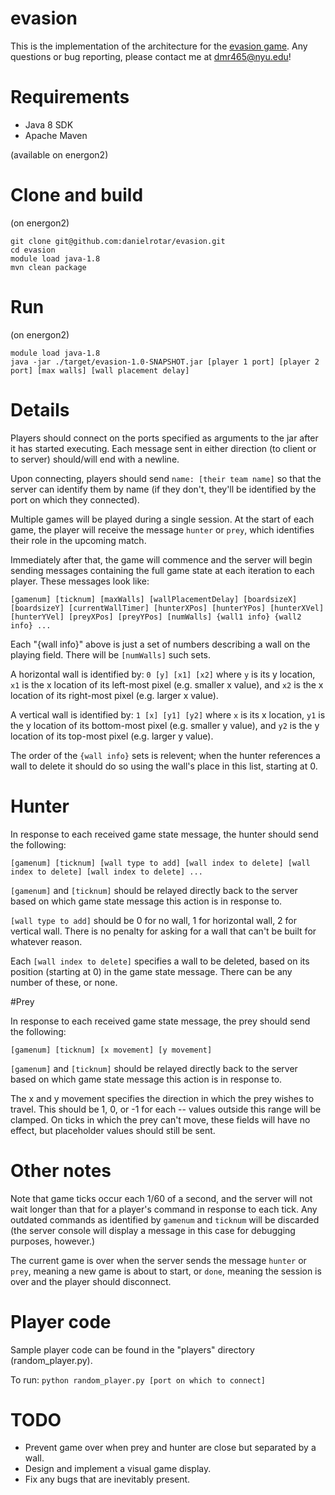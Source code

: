 # evasion

This is the implementation of the architecture for the [evasion game](http://cs.nyu.edu/courses/fall16/CSCI-GA.2965-001/evasion.html). Any questions or bug reporting, please contact me at dmr465@nyu.edu!

# Requirements

* Java 8 SDK
* Apache Maven

(available on energon2)

# Clone and build

(on energon2)

```
git clone git@github.com:danielrotar/evasion.git
cd evasion
module load java-1.8
mvn clean package
```

# Run

(on energon2)

```
module load java-1.8
java -jar ./target/evasion-1.0-SNAPSHOT.jar [player 1 port] [player 2 port] [max walls] [wall placement delay]
```

# Details

Players should connect on the ports specified as arguments to the jar after it has started executing. Each message sent in either direction (to client or to server) should/will end with a newline.

Upon connecting, players should send `name: [their team name]` so that the server can identify them by name (if they don't, they'll be identified by the port on which they connected).

Multiple games will be played during a single session. At the start of each game, the player will receive the message `hunter` or `prey`, which identifies their role in the upcoming match.

Immediately after that, the game will commence and the server will begin sending messages containing the full game state at each iteration to each player. These messages look like:

```
[gamenum] [ticknum] [maxWalls] [wallPlacementDelay] [boardsizeX] [boardsizeY] [currentWallTimer] [hunterXPos] [hunterYPos] [hunterXVel] [hunterYVel] [preyXPos] [preyYPos] [numWalls] {wall1 info} {wall2 info} ... 
```

Each "{wall info}" above is just a set of numbers describing a wall on the playing field. There will be `[numWalls]` such sets.

A horizontal wall is identified by: `0 [y] [x1] [x2]` where `y` is its y location, `x1` is the x location of its left-most pixel (e.g. smaller x value), and `x2` is the x location of its right-most pixel (e.g. larger x value). 

A vertical wall is identified by: `1 [x] [y1] [y2]` where `x` is its x location, `y1` is the y location of its bottom-most pixel (e.g. smaller y value), and `y2` is the y location of its top-most pixel (e.g. larger y value). 

The order of the `{wall info}` sets is relevent; when the hunter references a wall to delete it should do so using the wall's place in this list, starting at 0.

# Hunter

In response to each received game state message, the hunter should send the following:

```
[gamenum] [ticknum] [wall type to add] [wall index to delete] [wall index to delete] [wall index to delete] ...
```

`[gamenum]` and `[ticknum]` should be relayed directly back to the server based on which game state message this action is in response to. 

`[wall type to add]` should be 0 for no wall, 1 for horizontal wall, 2 for vertical wall. There is no penalty for asking for a wall that can't be built for whatever reason.

Each `[wall index to delete]` specifies a wall to be deleted, based on its position (starting at 0) in the game state message. There can be any number of these, or none.

#Prey

In response to each received game state message, the prey should send the following:

```
[gamenum] [ticknum] [x movement] [y movement]
```

`[gamenum]` and `[ticknum]` should be relayed directly back to the server based on which game state message this action is in response to. 

The x and y movement specifies the direction in which the prey wishes to travel. This should be 1, 0, or -1 for each -- values outside this range will be clamped. On ticks in which the prey can't move, these fields will have no effect, but placeholder values should still be sent.

# Other notes

Note that game ticks occur each 1/60 of a second, and the server will not wait longer than that for a player's command in response to each tick. Any outdated commands as identified by `gamenum` and `ticknum` will be discarded (the server console will display a message in this case for debugging purposes, however.)

The current game is over when the server sends the message `hunter` or `prey`, meaning a new game is about to start, or `done`, meaning the session is over and the player should disconnect.

# Player code

Sample player code can be found in the "players" directory (random_player.py).

To run: `python random_player.py [port on which to connect]`

# TODO

* Prevent game over when prey and hunter are close but separated by a wall.
* Design and implement a visual game display.
* Fix any bugs that are inevitably present.
